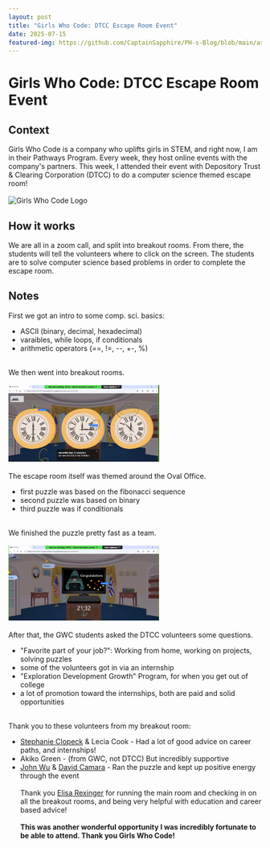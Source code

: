 ```yaml
---
layout: post
title: "Girls Who Code: DTCC Escape Room Event"
date: 2025-07-15
featured-img: https://github.com/CaptainSapphire/PH-s-Blog/blob/main/assets/July%202025/Screenshot%202025-07-17%20093140.png?raw=true
---
```


# Girls Who Code: DTCC Escape Room Event 

## Context
Girls Who Code is a company who uplifts girls in STEM, and right now, I am in their Pathways Program. Every week, they host online events with the company's partners. This week, I attended their event with Depository Trust & Clearing Corporation (DTCC) to do a computer science themed escape room!
<br><br>
<img src="https://upload.wikimedia.org/wikipedia/commons/thumb/6/6f/Girls_Who_Code_Logo.svg/1200px-Girls_Who_Code_Logo.svg.png" alt="Girls Who Code Logo" width="300"/> 


## How it works
We are all in a zoom call, and split into breakout rooms. From there, the students will tell the volunteers where to click on the screen. The students are to solve computer science based problems in order to complete the escape room. 

## Notes
First we got an intro to some comp. sci. basics:
- ASCII (binary, decimal, hexadecimal)
- varaibles, while loops, if conditionals
- arithmetic operators (==, !=, --, +-, %)
<br><br>

We then went into breakout rooms. <br><br>
<img src="https://github.com/CaptainSapphire/PH-s-Blog/blob/main/assets/July%202025/Screenshot%202025-07-17%20093140.png?raw=true" alt="First Screenshot" width="300"/> 
<br><br>
The escape room itself was themed around the Oval Office. 
- first puzzle was based on the fibonacci sequence
- second puzzle was based on binary
- third puzzle was if conditionals
<br><br>

We finished the puzzle pretty fast as a team. <br><br>
<img src="https://github.com/CaptainSapphire/PH-s-Blog/blob/main/assets/July%202025/Screenshot%202025-07-17%20093513.png?raw=true" alt="Second Screenshot" width="300"/> 
<br><br>
After that, the GWC students asked the DTCC volunteers some questions. 
- "Favorite part of your job?": Working from home, working on projects, solving puzzles
- some of the volunteers got in via an internship
- "Exploration Development Growth" Program, for when you get out of college
- a lot of promotion toward the internships, both are paid and solid opportunities
<br><br>

Thank you to these volunteers from my breakout room:
- [Stephanie Clopeck](https://www.linkedin.com/in/stephanie-clopeck-96894076/) & Lecia Cook - Had a lot of good advice on career paths, and internships!
- Akiko Green - (from GWC, not DTCC) But incredibly supportive
-  [John Wu](https://www.linkedin.com/in/wujohnc/) & [David Camara](https://www.linkedin.com/in/dcamara/) - Ran the puzzle and kept up positive energy through the event
<br><br>
Thank you [Elisa Rexinger](https://www.linkedin.com/in/elisarexinger/) for running the main room and checking in on all the breakout rooms, and being very helpful with education and career based advice!
<br><br>
 **This was another wonderful opportunity I was incredibly fortunate to be able to attend. Thank you Girls Who Code!**
